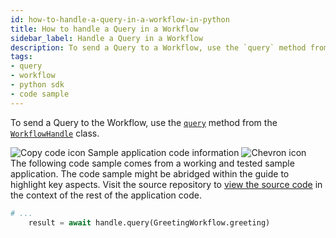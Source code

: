 ```yaml
---
id: how-to-handle-a-query-in-a-workflow-in-python
title: How to handle a Query in a Workflow
sidebar_label: Handle a Query in a Workflow
description: To send a Query to a Workflow, use the `query` method from the `WorkflowHandle` class.
tags:
- query
- workflow
- python sdk
- code sample
---
```


<!-- DO NOT EDIT THIS FILE DIRECTLY.
THIS FILE IS GENERATED from https://github.com/temporalio/documentation-samples-python/blob/main/query_your_workflow/query_dacx.py. -->

To send a Query to the Workflow, use the [`query`](https://python.temporal.io/temporalio.client.WorkflowHandle.html#query) method from the [`WorkflowHandle`](https://python.temporal.io/temporalio.client.WorkflowHandle.html) class.

<div class="copycode-notice-container"><div class="copycode-notice"><img data-style="copycode-icon" src="/icons/copycode.png" alt="Copy code icon" /> Sample application code information <img id="i-2b2f4776-0ce8-4c6e-8d83-df9d00b61fd2" data-event="clickable-copycode-info" data-style="chevron-icon" src="/icons/chevron.png" alt="Chevron icon" /></div><div id="copycode-info-2b2f4776-0ce8-4c6e-8d83-df9d00b61fd2" class="copycode-info">The following code sample comes from a working and tested sample application. The code sample might be abridged within the guide to highlight key aspects. Visit the source repository to <a href="https://github.com/temporalio/documentation-samples-python/blob/main/query_your_workflow/query_dacx.py">view the source code</a> in the context of the rest of the application code.</div></div>

```python
# ...
    result = await handle.query(GreetingWorkflow.greeting)
```
